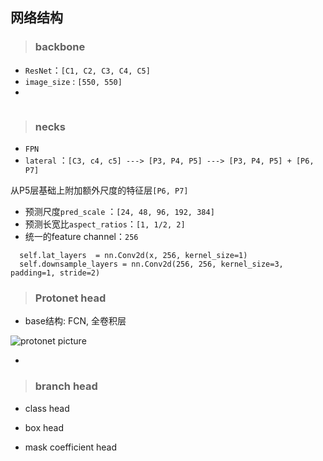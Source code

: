 ## 网络结构

> ### backbone

- `ResNet`：`[C1, C2, C3, C4, C5]`
- `image_size` : `[550, 550]`
- 
```

```

> ### necks
- `FPN`
- `lateral` ：`[C3, c4, c5] ---> [P3, P4, P5] ---> [P3, P4, P5] + [P6, P7] `

从P5层基础上附加额外尺度的特征层`[P6, P7]`

- 预测尺度`pred_scale` ：`[24, 48, 96, 192, 384]`
- 预测长宽比`aspect_ratios`：`[1, 1/2, 2]`
- 统一的feature channel：`256`
```
  self.lat_layers  = nn.Conv2d(x, 256, kernel_size=1)
  self.downsample_layers = nn.Conv2d(256, 256, kernel_size=3, padding=1, stride=2)
```

> ### Protonet head

- base结构: FCN, 全卷积层  

![protonet picture](./img/protonet.PNG)

- 
> ### branch head
- class head

- box head 

- mask coefficient head
